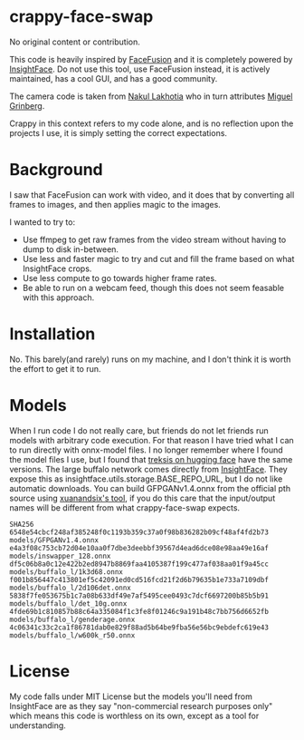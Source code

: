 # crappy-face-swap

No original content or contribution.

This code is heavily inspired by [FaceFusion](https://github.com/facefusion/facefusion) and it is completely powered by [InsightFace](https://github.com/deepinsight/insightface).
Do not use this tool, use FaceFusion instead, it is actively maintained, has a cool GUI, and has a good community.

The camera code is taken from [Nakul Lakhotia](https://github.com/NakulLakhotia/Live-Streaming-using-OpenCV-Flask) who in turn attributes [Miguel Grinberg](https://github.com/miguelgrinberg/flask-video-streaming).

Crappy in this context refers to my code alone, and is no reflection upon the projects I use, it is simply setting the correct expectations.

# Background

I saw that FaceFusion can work with video, and it does that by converting all frames to images, and then applies magic to the images.

I wanted to try to:

- Use ffmpeg to get raw frames from the video stream without having to dump to disk in-between.
- Use less and faster magic to try and cut and fill the frame based on what InsightFace crops.
- Use less compute to go towards higher frame rates.
- Be able to run on a webcam feed, though this does not seem feasable with this approach.

# Installation

No. This barely(and rarely) runs on my machine, and I don't think it is worth the effort to get it to run.

# Models

When I run code I do not really care, but friends do not let friends run models with arbitrary code execution. For that reason I have tried what I can to run directly with onnx-model files. I no longer remember where I found the model files I use, but I found that [treksis on hugging face](https://huggingface.co/treksis/buffalo_l/tree/main) have the same versions. The large buffalo network comes directly from [InsightFace](https://github.com/deepinsight/insightface/releases/). They expose this as insightface.utils.storage.BASE_REPO_URL, but I do not like automatic downloads.
You can build GFPGANv1.4.onnx from the official pth source using [xuanandsix's tool](https://github.com/xuanandsix/GFPGAN-onnxruntime-demo), if you do this care that the input/output names will be different from what crappy-face-swap expects.

```
SHA256
6548e54cbcf248af385248f0c1193b359c37a0f98b836282b09cf48af4fd2b73  models/GFPGANv1.4.onnx
e4a3f08c753cb72d04e10aa0f7dbe3deebbf39567d4ead6dce08e98aa49e16af  models/inswapper_128.onnx
df5c06b8a0c12e422b2ed8947b8869faa4105387f199c477af038aa01f9a45cc  models/buffalo_l/1k3d68.onnx
f001b856447c413801ef5c42091ed0cd516fcd21f2d6b79635b1e733a7109dbf  models/buffalo_l/2d106det.onnx
5838f7fe053675b1c7a08b633df49e7af5495cee0493c7dcf6697200b85b5b91  models/buffalo_l/det_10g.onnx
4fde69b1c810857b88c64a335084f1c3fe8f01246c9a191b48c7bb756d6652fb  models/buffalo_l/genderage.onnx
4c06341c33c2ca1f86781dab0e829f88ad5b64be9fba56e56bc9ebdefc619e43  models/buffalo_l/w600k_r50.onnx
```

# License

My code falls under MIT License but the models you'll need from InsightFace are as they say "non-commercial research purposes only" which means this code is worthless on its own, except as a tool for understanding.
